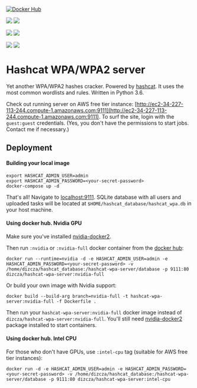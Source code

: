 [![Docker Hub](http://dockeri.co/image/dizcza/hashcat-wpa-server)](https://hub.docker.com/r/dizcza/hashcat-wpa-server/)

[![](https://images.microbadger.com/badges/version/dizcza/hashcat-wpa-server:intel-cpu.svg)](https://microbadger.com/images/dizcza/hashcat-wpa-server:intel-cpu)
[![](https://images.microbadger.com/badges/image/dizcza/hashcat-wpa-server:intel-cpu.svg)](https://microbadger.com/images/dizcza/hashcat-wpa-server:intel-cpu)

[![](https://images.microbadger.com/badges/version/dizcza/hashcat-wpa-server:nvidia.svg)](https://microbadger.com/images/dizcza/hashcat-wpa-server:nvidia)
[![](https://images.microbadger.com/badges/image/dizcza/hashcat-wpa-server:nvidia.svg)](https://microbadger.com/images/dizcza/hashcat-wpa-server:nvidia)

[![](https://images.microbadger.com/badges/version/dizcza/hashcat-wpa-server:nvidia-full.svg)](https://microbadger.com/images/dizcza/hashcat-wpa-server:nvidia-full)
[![](https://images.microbadger.com/badges/image/dizcza/hashcat-wpa-server:nvidia-full.svg)](https://microbadger.com/images/dizcza/hashcat-wpa-server:nvidia-full)


# Hashcat WPA/WPA2 server

Yet another WPA/WPA2 hashes cracker. Powered by [hashcat](https://hashcat.net/hashcat/). It uses the most common wordlists and rules. Written in Python 3.6.

Check out running server on AWS free tier instance: [http://ec2-34-227-113-244.compute-1.amazonaws.com:9111](http://ec2-34-227-113-244.compute-1.amazonaws.com:9111). To surf the site, login with the `guest:guest` credentials. (Yes, you don't have the permissions to start jobs. Contact me if necessary.)

## Deployment

#### Building your local image

```
export HASHCAT_ADMIN_USER=admin
export HASHCAT_ADMIN_PASSWORD=<your-secret-password>
docker-compose up -d
```

That's all! Navigate to [localhost:9111](localhost:9111). SQLite database with all users and uploaded tasks will be located at `$HOME/hashcat_database/hashcat_wpa.db` in your host machine.


#### Using docker hub. Nvidia GPU

Make sure you've installed [nvidia-docker2](https://github.com/NVIDIA/nvidia-docker).

Then run `:nvidia` or `:nvidia-full` docker container from the [docker hub](https://hub.docker.com/r/dizcza/hashcat-wpa-server/): 

```
docker run --runtime=nvidia -d -e HASHCAT_ADMIN_USER=admin -e HASHCAT_ADMIN_PASSWORD=<your-secret-password> -v /home/dizcza/hashcat_database:/hashcat-wpa-server/database -p 9111:80 dizcza/hashcat-wpa-server:nvidia-full
```

Or build your own image with Nvidia support: 

```
docker build --build-arg branch=nvidia-full -t hashcat-wpa-server:nvidia-full -f Dockerfile .
```

Then run your `hashcat-wpa-server:nvidia-full` docker image instead of `dizcza/hashcat-wpa-server:nvidia-full`. You'll still need [nvidia-docker2](https://github.com/NVIDIA/nvidia-docker) package installed to start containers.

#### Using docker hub. Intel CPU

For those who don't have GPUs, use `:intel-cpu` tag (suitable for AWS free tier instances):

```
docker run -d -e HASHCAT_ADMIN_USER=admin -e HASHCAT_ADMIN_PASSWORD=<your-secret-password> -v /home/dizcza/hashcat_database:/hashcat-wpa-server/database -p 9111:80 dizcza/hashcat-wpa-server:intel-cpu
```
